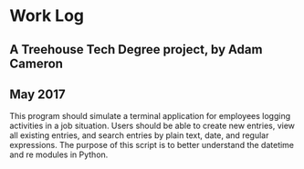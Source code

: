 # Work Log
## A Treehouse Tech Degree project, by Adam Cameron
## May 2017

This program should simulate a terminal application for employees logging activities in a job situation. Users should be able to create new entries, view all existing entries, and search entries by plain text, date, and regular expressions. The purpose of this script is to better understand the datetime and re modules in Python.
